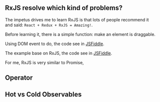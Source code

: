 ## RxJS resolve which kind of problems?

The impetus drives me to learn RxJS is that lots of people recommend it and said: `React + Redux + RxJS = Amazing!`.

Before learning it, there is a simple function: make an element is draggable.

Using DOM event to do, the code see in [JSFiddle](https://jsfiddle.net/c4bqungv/).

The example base on RxJS, the code see in [JSFiddle](https://jsfiddle.net/m2nqjft3/).

For me, RxJS is very similar to Promise, 







## Operator




## Hot vs Cold Observables

